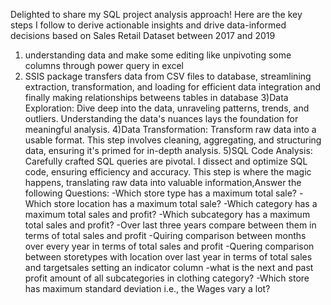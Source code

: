 Delighted to share my SQL project analysis approach! 
Here are the key steps I follow to derive actionable insights and drive data-informed decisions based on Sales Retail Dataset between 2017 and 2019
1) understanding data and make some editing like unpivoting some columns through power query in excel
2) SSIS package transfers data from CSV files to database, streamlining extraction, transformation, and loading for efficient data integration and finally making relationships betweens tables in database
3)Data Exploration: Dive deep into the data, unraveling patterns, trends, and outliers. Understanding the data's nuances lays the foundation for meaningful analysis.
4)Data Transformation: Transform raw data into a usable format. This step involves cleaning, aggregating, and structuring data, ensuring it's primed for in-depth analysis.
5)SQL Code Analysis: Carefully crafted SQL queries are pivotal. I dissect and optimize SQL code, ensuring efficiency and accuracy. This step is where the magic happens, translating raw data into valuable information,Answer the following Questions:
-Which store type has a maximum total sale?
-Which store location has a maximum total sale?
-Which category has a maximum total sales and profit?
-Which subcategory has a maximum total sales and profit?
-Over last three years compare between them in terms of total sales and profit
-Quiring comparison between months over every year in terms of total sales and profit
-Quering comparison between storetypes with location over last year in terms of total sales 
 and targetsales setting an indicator column
-what is the next and past profit amount of all subcategories in clothing category? 
-Which store has maximum standard deviation i.e., the Wages vary a lot?
